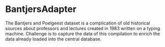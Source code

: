 # BantjersAdapter

The Bantjers and Poelgeest dataset is a complication of old historical sources about professors and lectures created in 1983 written on a typing machine. 
Challenge is to capture the data of this compilation to enrich the data already loaded into the central database.
